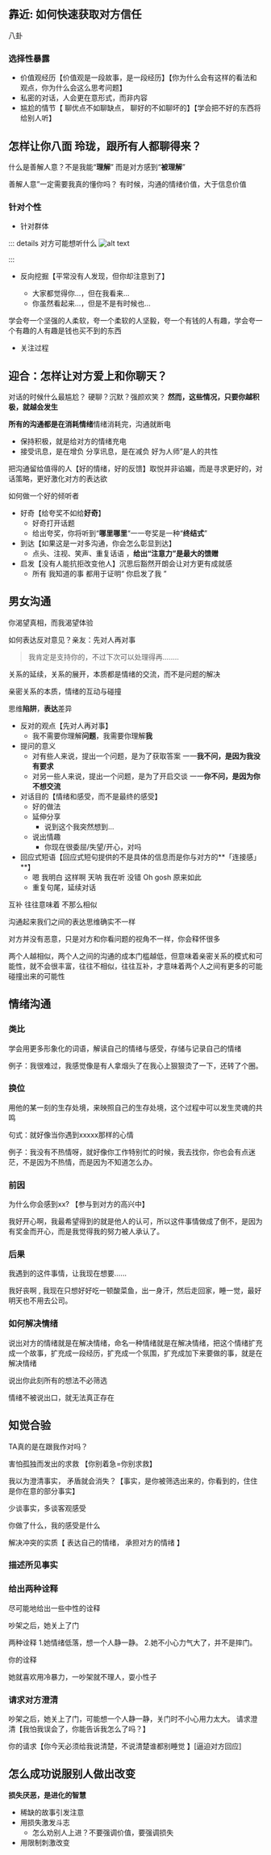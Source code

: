## 靠近: 如何快速获取对方信任

八卦

### 选择性暴露

- 价值观经历【价值观是一段故事，是一段经历】【你为什么会有这样的看法和观点，你为什么会这么思考问题】
- 私密的对话，人会更在意形式，而非内容
- 尴尬的情节【 聊优点不如聊缺点， 聊好的不如聊坏的】【学会把不好的东西将给别人听】

## 怎样让你八面 玲珑，跟所有人都聊得来？

什么是善解人意？不是我能“**理解**” 而是对方感到“**被理解**”

善解人意”一定需要我真的懂你吗？ 有时候，沟通的情绪价值，大于信息价值

### 针对个性

- 针对群体

::: details 对方可能想听什么
![alt text](assets/image.png)

:::

- 反向挖掘【平常没有人发现，但你却注意到了】

  - 大家都觉得你…，但在我看来…
  - 你虽然看起来…，但是不是有时候也…

学会夸一个坚强的人柔软，夸一个柔软的人坚毅，夸一个有钱的人有趣，学会夸一个有趣的人有趣是钱也买不到的东西

- 关注过程

## 迎合：怎样让对方爱上和你聊天？

对话的时候什么最尴尬？
硬聊？沉默？强颜欢笑？
**然而，这些情况，只要你越积极，就越会发生**

**所有的沟通都是在消耗情绪**情绪消耗完，沟通就断电

- 保持积极，就是给对方的情绪充电
- 接受讯息，是在增负
  分享讯息，是在减负
  好为人师”是人的共性

把沟通留给值得的人【好的情绪，好的反馈】取悦并非谄媚，而是寻求更好的，对话策略，更好激化对方的表达欲

如何做一个好的倾听者

- 好奇【给夸奖不如给**好奇**】
  - 好奇打开话题
  - 给出夸奖，你将听到“**哪里哪里**“一一夸奖是一种“**终结式**”
- 到达【如果这是一对多沟通，你会怎么彰显到达】
  - 点头、注视、笑声、重复话语 ，**给出“注意力”是最大的馈赠**
- 启发【没有人能抗拒改变他人】沉思后豁然开朗会让对方更有成就感
  - 所有  我知道的事  都用于证明“  你启发了我 ”

## 男女沟通

你渴望真相，而我渴望体验

如何表达反对意见？亲友：先对人再对事

> 我肯定是支持你的，不过下次可以处理得再........

关系的延续，关系的展开，本质都是情绪的交流，而不是问题的解决

亲密关系的本质，情绪的互动与碰撞



思维**陷阱**，**表达**差异

- 反对的观点【先对人再对事】
  - 我不需要你理解**问题**，我需要你理解**我**
- 提问的意义
  - 对有些人来说，提出一个问题，是为了获取答案
    一一**我不问，是因为我没有要求**
  - 对另一些人来说，提出一个问题，是为了开启交谈
    一一**你不问，是因为你不想交流**
- 对话目的【情绪和感受，而不是最终的感受】
  - 好的做法
  - 延伸分享
    - 说到这个我突然想到...
  - 说出情趣
    - 你现在很委屈/失望/开心，对吗
- 回应式短语【回应式短句提供的不是具体的信息而是你与对方的**「连接感」**】
  - 嗯
    我明白
    这样啊
    天呐
    我在听
    没错
    Oh gosh
    原来如此
  - 重复句尾，延续对话

互补
往往意味着
不那么相似



沟通起来我们之间的表达思维确实不一样



对方并没有恶意，只是对方和你看问题的视角不一样，你会释怀很多



两个人越相似，两个人之间的沟通的成本门槛越低，但意味着亲密关系的模式和可能性，就不会很丰富，往往不相似，往往互补，才意味着两个人之间有更多的可能碰撞出来的可能性

## 情绪沟通

### 类比

学会用更多形象化的词语，解读自己的情绪与感受，存储与记录自己的情绪

例子：我很难过，我感觉像是有人拿烟头了在我心上狠狠烫了一下，还转了个圈。

###  换位

用他的某一刻的生存处境，来映照自己的生存处境，这个过程中可以发生灵魂的共鸣

句式：就好像当你遇到xxxxx那样的心情

例子：我没有不热情呀，就好像你工作特别忙的时候，我去找你，你也会有点迷茫，不是因为不热情，而是因为不知道怎么办。

### 前因

为什么你会感到xx? 【参与到对方的高兴中】

我好开心啊，我最希望得到的就是他人的认可，所以这件事情做成了倒不，是因为有奖金而开心，而是我觉得我的努力被人承认了。

### 后果

我遇到的这件事情，让我现在想要......

我好丧啊 , 我现在只想好好吃一顿酸菜鱼，出一身汗，然后走回家，睡一觉，最好明天也不用去公司。





### 如何解决情绪

说出对方的情绪就是在解决情绪，命名一种情绪就是在解决情绪，把这个情绪扩充成一个故事，扩充成一段经历，扩充成一个氛围，扩充成加下来要做的事，就是在解决情绪



说出你此刻所有的想法不必筛选

情绪不被说出口，就无法真正存在



## 知觉合验

TA真的是在跟我作对吗？

害怕孤独而发出的求救  【你别着急=你别求救】

我以为澄清事实， 矛盾就会消失？【事实，是你被筛选出来的，你看到的，住住是你在意的部分事实】



少谈事实，多谈客观感受

你做了什么，我的感受是什么

解决冲突的实质【 表达自己的情绪， 承担对方的情绪 】

### 描述所见事实

 



### 给出两种诠释

尽可能地给出一些中性的诠释

吵架之后，她关上了门

两种诠释
1.她情绪低落，想一个人静一静。
2.她不小心力气大了，并不是摔门。

你的诠释 

她就喜欢用冷暴力，一吵架就不理人，耍小性子



### 请求对方澄清

吵架之后，她关上了门，可能想一个人静一静，关门时不小心用力太大。
请求澄清【我怕我误会了，你能告诉我怎么了吗？】

你的请求【你今天必须给我说清楚，不说清楚谁都别睡觉 】[逼迫对方回应]



## 怎么成功说服别人做出改变

**损失厌恶，是进化的智慧**

- 稀缺的故事引发注意
- 用损失激发斗志
  - 怎么劝别人上进？不要强调价值，要强调损失
- 用限制刺激改变


